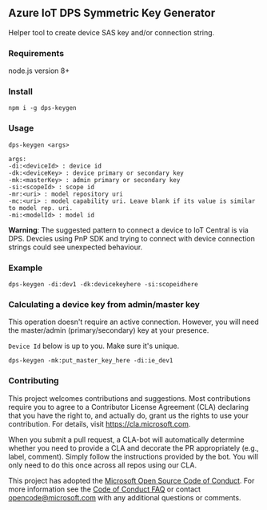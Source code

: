 ## Azure IoT DPS Symmetric Key Generator

Helper tool to create device SAS key and/or connection string.

### Requirements

node.js version 8+


### Install

```
npm i -g dps-keygen
```

### Usage

```
dps-keygen <args>

args:
-di:<deviceId> : device id
-dk:<deviceKey> : device primary or secondary key
-mk:<masterKey> : admin primary or secondary key
-si:<scopeId> : scope id
-mr:<uri> : model repository uri
-mc:<uri> : model capability uri. Leave blank if its value is similar to model rep. uri.
-mi:<modelId> : model id
```

**Warning**: The suggested pattern to connect a device to IoT Central is via DPS. Devcies using PnP SDK and trying to connect with device connection strings could see unexpected behaviour. 

### Example

```
dps-keygen -di:dev1 -dk:devicekeyhere -si:scopeidhere
```

### Calculating a device key from admin/master key

This operation doesn't require an active connection. However, you will need the
master/admin (primary/secondary) key at your presence.

`Device Id` below is up to you. Make sure it's unique.

```
dps-keygen -mk:put_master_key_here -di:ie_dev1
```

### Contributing

This project welcomes contributions and suggestions.  Most contributions require you to agree to a
Contributor License Agreement (CLA) declaring that you have the right to, and actually do, grant us
the rights to use your contribution. For details, visit https://cla.microsoft.com.

When you submit a pull request, a CLA-bot will automatically determine whether you need to provide
a CLA and decorate the PR appropriately (e.g., label, comment). Simply follow the instructions
provided by the bot. You will only need to do this once across all repos using our CLA.

This project has adopted the [Microsoft Open Source Code of Conduct](https://opensource.microsoft.com/codeofconduct/).
For more information see the [Code of Conduct FAQ](https://opensource.microsoft.com/codeofconduct/faq/) or
contact [opencode@microsoft.com](mailto:opencode@microsoft.com) with any additional questions or comments.
